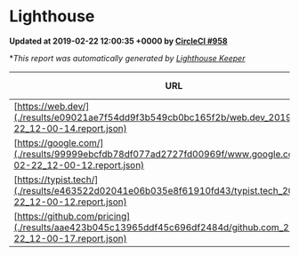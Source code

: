
# Lighthouse

**Updated at 2019-02-22 12:00:35 +0000 by [CircleCI #958](https://circleci.com/gh/ItinerisLtd/lighthouse-keeper-example/958)**

**This report was automatically generated by [Lighthouse Keeper](https://github.com/itinerisltd/lighthouse-keeper)*

| URL | Performance | Accessibility | Best Practices | SEO | PWA | Updated At |
| --- | --- | --- | --- | --- | --- | --- |
| [https://web.dev/](./results/e09021ae7f54dd9f3b549cb0bc165f2b/web.dev_2019-02-22_12-00-14.report.json) | 0.9 | 0.93 | 1 | 0.91 | 1 | 2019-02-22T12:00:14.896Z |
| [https://google.com/](./results/99999ebcfdb78df077ad2727fd00969f/www.google.com_2019-02-22_12-00-12.report.json) | 0.94 | 0.71 | 0.93 | 0.8 | 0.58 | 2019-02-22T12:00:12.440Z |
| [https://typist.tech/](./results/e463522d02041e06b035e8f61910fd43/typist.tech_2019-02-22_12-00-12.report.json) | 1 |  |  |  |  | 2019-02-22T12:00:12.620Z |
| [https://github.com/pricing](./results/aae423b045c13965ddf45c696df2484d/github.com_2019-02-22_12-00-17.report.json) | 0.73 | 0.89 | 0.93 | 0.9 | 0.58 | 2019-02-22T12:00:17.374Z |
